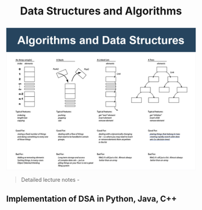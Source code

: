 # <p align="center">Data Structures and Algorithms</p>
![Image Alt Text](images/DSA.png)
> Detailed lecture notes - 
## Implementation of DSA in Python, Java, C++